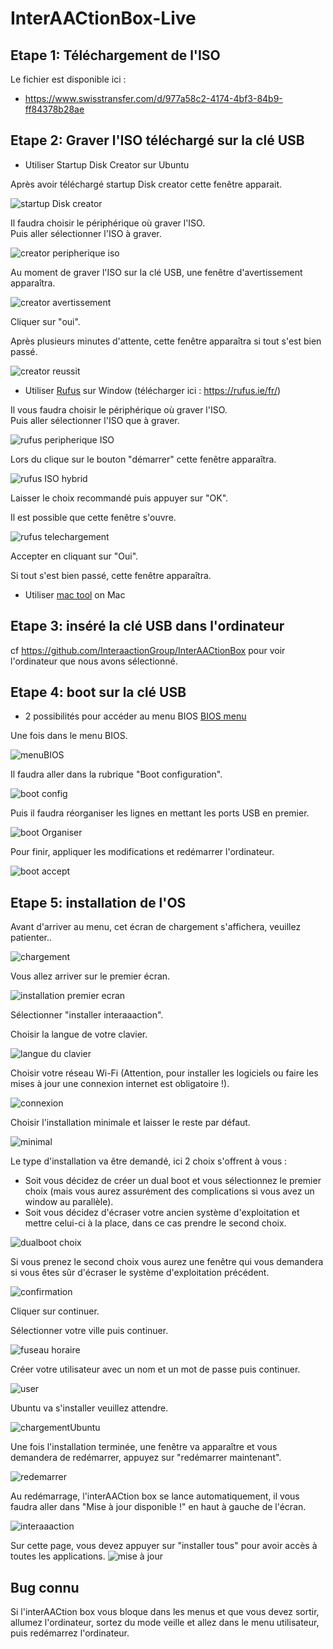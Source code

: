 # InterAACtionBox-Live

## Etape 1: Téléchargement de l'ISO

Le fichier est disponible ici :
- https://www.swisstransfer.com/d/977a58c2-4174-4bf3-84b9-ff84378b28ae

## Etape 2: Graver l'ISO téléchargé sur la clé USB

- Utiliser Startup Disk Creator sur Ubuntu

Après avoir téléchargé startup Disk creator cette fenêtre apparait.

![startup Disk creator](assets/tutorial/startupDiskCreator.png)

Il faudra choisir le périphérique où graver l'ISO.<br>
Puis aller sélectionner l'ISO à graver.

![creator peripherique iso](assets/tutorial/creatorPeripheriqueIso.png)

Au moment de graver l'ISO sur la clé USB, une fenêtre d'avertissement apparaîtra.

![creator avertissement](assets/tutorial/fenetreDavertissement.png)

Cliquer sur "oui".

Après plusieurs minutes d'attente, cette fenêtre apparaîtra si tout s'est bien passé.

![creator reussit](assets/tutorial/CreatorReussit.png)

- Utiliser [Rufus](https://rufus.ie/fr/) sur Window (télécharger ici : https://rufus.ie/fr/)

Il vous faudra choisir le périphérique où graver l'ISO. <br>
Puis aller sélectionner l'ISO que à graver.

![rufus peripherique ISO](assets/tutorial/rufusPeripheriqueISO.png)

Lors du clique sur le bouton "démarrer" cette fenêtre apparaîtra.

![rufus ISO hybrid](assets/tutorial/rufusISOHybrid.png)

Laisser le choix recommandé puis appuyer sur "OK". <br>

Il est possible que cette fenêtre s'ouvre.

![rufus telechargement](assets/tutorial/rufusTelechargementAvertissement.png)

Accepter en cliquant sur "Oui".<br>

Si tout s'est bien passé, cette fenêtre apparaîtra.

- Utiliser [mac tool](https://ipom.fr/2019/07/03/creer-windows-10-bootable-graver-un-fichier-iso-sur-usb-dvd-cd-sur-mac-os-x/) on Mac

## Etape 3: inséré la clé USB dans l'ordinateur

cf https://github.com/InteraactionGroup/InterAACtionBox pour voir l'ordinateur que nous avons sélectionné.

## Etape 4: boot sur la clé USB

- 2 possibilités pour accéder au menu BIOS [BIOS menu](https://www.dell.com/support/kbdoc/fr-fr/000126121/acc%c3%a8s-%c3%a0-la-configuration-syst%c3%a8me-uefi-bios-sous-windows-sur-votre-syst%c3%a8me-dell#:~:text=Appuyez%20sur%20la%20touche%20F2%3E%20sur%20l'%C3%A9cran%20du%20logo,pendant%20le%20d%C3%A9marrage%20du%20syst%C3%A8me)

Une fois dans le menu BIOS.

![menuBIOS](assets/tutorial/bootMenu.png)

Il faudra aller dans la rubrique "Boot configuration".

![boot config](assets/tutorial/bootConfiguration.png)

Puis il faudra réorganiser les lignes en mettant les ports USB en premier.

![boot Organiser](assets/tutorial/bootOrganisation.png)

Pour finir, appliquer les modifications et redémarrer l'ordinateur.

![boot accept](assets/tutorial/bootAcceptChanges.png)

## Etape 5: installation de l'OS

Avant d'arriver au menu, cet écran de chargement s'affichera, veuillez patienter..

![chargement](assets/tutorial/chargementUbuntu.png)

Vous allez arriver sur le premier écran.

![installation premier ecran](assets/tutorial/InstallationInteraaaction.png)

Sélectionner "installer interaaaction". <br>

Choisir la langue de votre clavier.

![langue du clavier](assets/tutorial/langueClavier.png)

Choisir votre réseau Wi-Fi (Attention, pour installer les logiciels ou faire les mises à jour une connexion internet est obligatoire !).

![connexion](assets/tutorial/connexion.png)

Choisir l'installation minimale et laisser le reste par défaut.

![minimal](assets/tutorial/choisirMinimal.png)

Le type d'installation va être demandé, ici 2 choix s'offrent à vous :

- Soit vous décidez de créer un dual boot et vous sélectionnez le premier choix (mais vous aurez assurément des complications si vous avez un window au parallèle).
- Soit vous décidez d'écraser votre ancien système d'exploitation et mettre celui-ci à la place, dans ce cas prendre le second choix.

![dualboot choix](assets/tutorial/dualbootOrFormat.png)

Si vous prenez le second choix vous aurez une fenêtre qui vous demandera si vous êtes sûr d'écraser le système d'exploitation précédent.

![confirmation](assets/tutorial/Overwrite.png)

Cliquer sur continuer. <br>

Sélectionner votre ville puis continuer.

![fuseau horaire](assets/tutorial/fuseauHoraire.png)

Créer votre utilisateur avec un nom et un mot de passe puis continuer.

![user](assets/tutorial/createUser.png)

Ubuntu va s'installer veuillez attendre.

![chargementUbuntu](assets/tutorial/chargementApresInstall.png)

Une fois l'installation terminée, une fenêtre va apparaître et vous demandera de redémarrer, appuyez sur "redémarrer maintenant".

![redemarrer](assets/tutorial/redemarrer.jpg)

Au redémarrage, l'interAACtion box se lance automatiquement, il vous faudra aller dans "Mise à jour disponible !" en haut à gauche de l'écran.

![interaaaction](assets/tutorial/interaactionBox.png)

Sur cette page, vous devez appuyer sur "installer tous" pour avoir accès à toutes les applications.
![mise à jour](assets/tutorial/miseajour.png)

## Bug connu

Si l'interAACtion box vous bloque dans les menus et que vous devez sortir, allumez l'ordinateur, sortez du mode veille et allez dans le menu utilisateur, puis redémarrez l'ordinateur.
